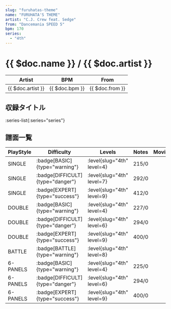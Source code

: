 ```yaml
---
slug: "furuhatas-theme"
name: "FURUHATA'S THEME"
artist: "C.J. Crew feat. Sedge"
from: "Dancemania SPEED 5"
bpm: 170
series:
  - "4th"
---
```


# {{ $doc.name }} / {{ $doc.artist }}

|Artist|BPM|From|
|------|---|----|
|{{ $doc.artist }}|{{ $doc.bpm }}|{{ $doc.from }}|

## 収録タイトル

:series-list{:series="series"}

## 譜面一覧

|PlayStyle|Difficulty|Levels|Notes|Movie|
|---------|----------|------|-----|-----|
|SINGLE| :badge[BASIC]{type="warning"}|<div class="field is-grouped is-grouped-multiline"> :level{slug="4th" level=4}</div>|215/0||
|SINGLE| :badge[DIFFICULT]{type="danger"}|<div class="field is-grouped is-grouped-multiline"> :level{slug="4th" level=7}</div>|292/0||
|SINGLE| :badge[EXPERT]{type="success"}|<div class="field is-grouped is-grouped-multiline"> :level{slug="4th" level=9}</div>|412/0||
|DOUBLE| :badge[BASIC]{type="warning"}|<div class="field is-grouped is-grouped-multiline"> :level{slug="4th" level=4}</div>|227/0||
|DOUBLE| :badge[DIFFICULT]{type="danger"}|<div class="field is-grouped is-grouped-multiline"> :level{slug="4th" level=6}</div>|294/0||
|DOUBLE| :badge[EXPERT]{type="success"}|<div class="field is-grouped is-grouped-multiline"> :level{slug="4th" level=9}</div>|400/0||
|BATTLE| :badge[BATTLE]{type="warning"}|<div class="field is-grouped is-grouped-multiline"> :level{slug="4th" level=8}</div>|||
|6-PANELS| :badge[BASIC]{type="warning"}|<div class="field is-grouped is-grouped-multiline"> :level{slug="4th" level=4}</div>|225/0||
|6-PANELS| :badge[DIFFICULT]{type="danger"}|<div class="field is-grouped is-grouped-multiline"> :level{slug="4th" level=6}</div>|294/0||
|6-PANELS| :badge[EXPERT]{type="success"}|<div class="field is-grouped is-grouped-multiline"> :level{slug="4th" level=9}</div>|400/0||
